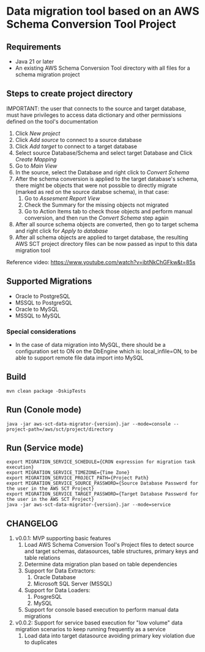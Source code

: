 # Data migration tool based on an AWS Schema Conversion Tool Project

## Requirements

- Java 21 or later
- An existing AWS Schema Conversion Tool directory with all files for a schema migration project

## Steps to create project directory

IMPORTANT: the user that connects to the source and target database, must have privileges to access data dictionary and other permissions defined on the tool's documentation

1. Click *New project*
2. Click *Add source* to connect to a source database
3. Click *Add target* to connect to a target database
4. Select source Database/Schema and select target Database and Click *Create Mapping*
5. Go to *Main View*
6. In the source, select the Database and right click to *Convert Schema*
7. After the schema conversion is applied to the target database's schema, there might be objects that were not possible to directly migrate (marked as red on the source databse schema), in that case:
    1. Go to *Assesment Report View*
    2. Check the Summary for the missing objects not migrated
    3. Go to Action Items tab to check those objects and perform manual conversion, and then run the *Convert Schema* step again
8. After all source schema objects are converted, then go to target schema and right click for *Apply to database*
9. After all schema objects are applied to target database, the resulting AWS SCT project directory files can be now passed as input to this data migration tool

Reference video: https://www.youtube.com/watch?v=ibtNkChGFkw&t=85s

## Supported Migrations

- Oracle to PostgreSQL
- MSSQL to PostgreSQL
- Oracle to MySQL
- MSSQL to MySQL

### Special considerations

- In the case of data migration into MySQL, there should be a configuration set to ON on the DbEngine which is: local_infile=ON, to be able to support remote file data import into MySQL

## Build

```console
mvn clean package -DskipTests
```

## Run (Conole mode)

```console
java -jar aws-sct-data-migrator-{version}.jar --mode=console --project-path=/aws/sct/project/directory
```

## Run (Service mode)

```console
export MIGRATION_SERVICE_SCHEDULE={CRON expression for migration task execution}
export MIGRATION_SERVICE_TIMEZONE={Time Zone}
export MIGRATION_SERVICE_PROJECT_PATH={Project Path}
export MIGRATION_SERVICE_SOURCE_PASSWORD={Source Database Password for the user in the AWS SCT Project}
export MIGRATION_SERVICE_TARGET_PASSWORD={Target Database Password for the user in the AWS SCT Project}
java -jar aws-sct-data-migrator-{version}.jar --mode=service
```

## CHANGELOG

1. v0.0.1: MVP supporting basic features
    1. Load AWS Schema Conversion Tool's Project files to detect source and target schemas, datasources, table structures, primary keys and table relations
    2. Determine data migration plan based on table dependencies
    3. Support for Data Extractors:
        1. Oracle Database
        2. Microsoft SQL Server (MSSQL) 
    4. Support for Data Loaders:
        1. PosgreSQL
        2. MySQL
    5. Support for console based execution to perform manual data migrations
2. v0.0.2: Support for service based execution for "low volume" data migration scenarios to keep running frequently as a service
    1. Load data into target datasource avoiding primary key violation due to duplicates